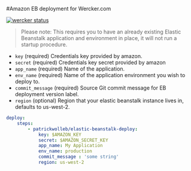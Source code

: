 #Amazon EB deployment for Wercker.com


[![wercker status](https://app.wercker.com/status/71d5d56bbabd14e663bd6a792dbf2220/m "wercker status")](https://app.wercker.com/project/bykey/71d5d56bbabd14e663bd6a792dbf2220)

> Please note: This requires you to have an already existing Elastic Beanstalk application and environment in place, it will not run a startup procedure.

* `key` (required) Credentials key provided by amazon.
* `secret` (required) Credentials key secret provided by amazon
* `app_name` (required) Name of the application.
* `env_name` (required) Name of the application environment you wish to deploy to.
* `commit_message` (required) Source Git commit message for EB deployment version label.  
* `region` (optional) Region that your elastic beanstalk instance lives in, defaults to us-west-2.


```yml
deploy:
    steps:
        - patrickwolleb/elastic-beanstalk-deploy:
            key: $AMAZON_KEY
            secret: $AMAZON_SECRET_KEY
            app_name: My Application
            env_name: production
            commit_message : 'some string'
            region: us-west-2
```
